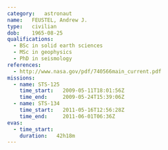 ```yaml
---
category:	astronaut
name:	FEUSTEL, Andrew J.
type:	civilian
dob:	1965-08-25
qualifications:
  - BSc in solid earth sciences
  - MSc in geophysics
  - PhD in seismology
references:
  - http://www.nasa.gov/pdf/740566main_current.pdf
missions:
  - name: STS-125
    time_start:   2009-05-11T18:01:56Z
    time_end:     2009-05-24T15:39:06Z
  - name: STS-134
    time_start:   2011-05-16T12:56:28Z
    time_end:     2011-06-01T06:36Z
evas:
  - time_start: 
    duration:   42h18m
---
```

